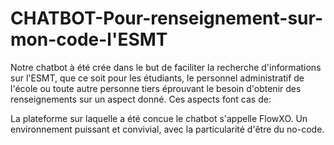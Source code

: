 # CHATBOT-Pour-renseignement-sur-mon-code-l'ESMT
Notre chatbot à été crée dans le but de faciliter la recherche d'informations sur l'ESMT, que ce soit pour les étudiants, le personnel administratif de l'école ou toute autre personne tiers éprouvant le besoin d'obtenir des renseignements sur un aspect donné. Ces aspects font cas de: 

La plateforme sur laquelle a  été concue le chatbot s'appelle FlowXO. Un environnement puissant et convivial, avec la particularité d'être du no-code.
